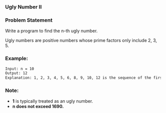 ### Ugly Number II

### Problem Statement
Write a program to find the n-th ugly number.

Ugly numbers are positive numbers whose prime factors only include 2, 3, 5. 

### Example:
```bash
Input: n = 10
Output: 12
Explanation: 1, 2, 3, 4, 5, 6, 8, 9, 10, 12 is the sequence of the first 10 ugly numbers.
```

### Note:  
* **1** is typically treated as an ugly number.
* **n does not exceed 1690.**